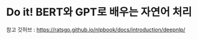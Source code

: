 # Do it! BERT와 GPT로 배우는 자연어 처리

참고 깃허브 : https://ratsgo.github.io/nlpbook/docs/introduction/deepnlp/
